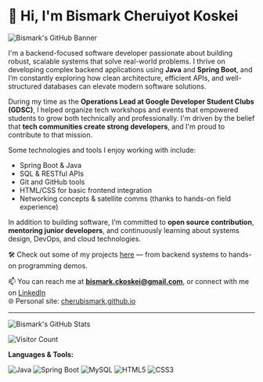# 👋 Hi, I'm Bismark Cheruiyot Koskei

![Bismark's GitHub Banner](https://imgur.com/a/ycYGfTe)

I'm a backend-focused software developer passionate about building robust, scalable systems that solve real-world problems. I thrive on developing complex backend applications using **Java** and **Spring Boot**, and I’m constantly exploring how clean architecture, efficient APIs, and well-structured databases can elevate modern software solutions.

During my time as the **Operations Lead at Google Developer Student Clubs (GDSC)**, I helped organize tech workshops and events that empowered students to grow both technically and professionally. I'm driven by the belief that **tech communities create strong developers**, and I'm proud to contribute to that mission.

Some technologies and tools I enjoy working with include:
- Spring Boot & Java
- SQL & RESTful APIs
- Git and GitHub tools
- HTML/CSS for basic frontend integration
- Networking concepts & satellite comms (thanks to hands-on field experience)

In addition to building software, I’m committed to **open source contribution**, **mentoring junior developers**, and continuously learning about systems design, DevOps, and cloud technologies.

🛠️ Check out some of my projects [here](https://github.com/cherubismark?tab=repositories) — from backend systems to hands-on programming demos.

📫 You can reach me at **bismark.ckoskei@gmail.com**, or connect with me on [LinkedIn](https://linkedin.com/in/bismark-cheruiyot)  
🌐 Personal site: [cherubismark.github.io](https://cherubismark.github.io)

---

![Bismark's GitHub Stats](https://github-readme-stats.vercel.app/api?username=cherubismark&show_icons=true&hide_title=true&count_private=true&hide=prs&theme=radical)

![Visitor Count](https://visitor-badge.laobi.icu/badge?page_id=cherubismark.cherubismark)

**Languages & Tools:**

![Java](https://img.shields.io/badge/Java-%23E34A86.svg?style=flat&logo=java&logoColor=white)
![Spring Boot](https://img.shields.io/badge/Spring%20Boot-%236DB33F.svg?style=flat&logo=springboot&logoColor=white)
![MySQL](https://img.shields.io/badge/MySQL-%234479A1.svg?style=flat&logo=mysql&logoColor=white)
![HTML5](https://img.shields.io/badge/HTML5-%23E34F26.svg?style=flat&logo=html5&logoColor=white)
![CSS3](https://img.shields.io/badge/CSS3-%231572B6.svg?style=flat&logo=css3&logoColor=white)
